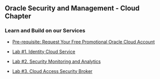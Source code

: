 ## Oracle Security and Management - Cloud Chapter


### Learn and Build on our Services

* [Pre-requisite: Request Your Free Promotional Oracle Cloud Account](CSD-SETUP.md)

* [Lab #1. Identity Cloud Service](IDCS100.md)

* [Lab #2. Security Monitoring and Analytics](SMA300.md)

* [Lab #3. Cloud Access Security Broker](CASB.md)




